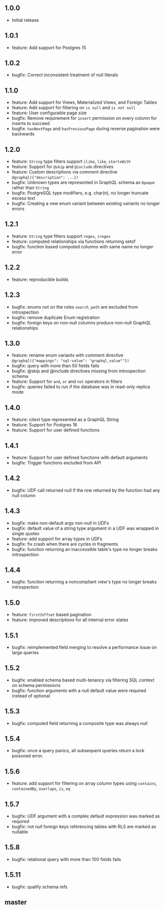## 1.0.0
- Initial release

## 1.0.1
- feature: Add support for Postgres 15

## 1.0.2
- bugfix: Correct inconsistent treatment of null literals

## 1.1.0
- feature: Add support for Views, Materialized Views, and Foreign Tables
- feature: Add support for filtering on `is null` and `is not null`
- feature: User configurable page size
- bugfix: Remove requirement for `insert` permission on every column for inserts to succeed
- bugfix: `hasNextPage` and `hasPreviousPage` during reverse pagination were backwards

## 1.2.0
- feature: `String` type filters support `ilike`, `like`, `startsWith`
- feature: Support for `@skip` and `@include` directives
- feature: Custom descriptions via comment directive `@graphql({"description": ...})`
- bugfix: Unknown types are represented in GraphQL schema as `Opaque` rather than `String`
- bugfix: PostgreSQL type modifiers, e.g. char(n), no longer truncate excess text
- bugfix: Creating a new enum variant between existing variants no longer errors

## 1.2.1
- feature: `String` type filters support `regex`, `iregex`
- feature: computed relationships via functions returning setof
- bugfix: function based computed columns with same name no longer error

## 1.2.2
- feature: reproducible builds

## 1.2.3
- bugfix: enums not on the roles `search_path` are excluded from introspection
- bugfix: remove duplicate Enum registration
- bugfix: foreign keys on non-null columns produce non-null GraphQL relationships

## 1.3.0
- feature: rename enum variants with comment directive `@graphql({"mappings": "sql-value": "graphql_value""})`
- bugfix: query with more than 50 fields fails
- bugfix: @skip and @include directives missing from introspection schema
- feature: Support for `and`, `or` and `not` operators in filters
- bugfix: queries failed to run if the database was in read-only replica mode

## 1.4.0
- feature: citext type represented as a GraphQL String
- feature: Support for Postgres 16
- feature: Support for user defined functions

## 1.4.1
- feature: Support for user defined functions with default arguments
- bugfix: Trigger functions excluded from API

## 1.4.2
- bugfix: UDF call returned null if the row returned by the function had any null column

## 1.4.3
- bugfix: make non-default args non-null in UDFs
- bugfix: default value of a string type argument in a UDF was wrapped in single quotes
- feature: add support for array types in UDFs
- bugfix: fix crash when there are cycles in fragments
- bugfix: function returning an inaccessible table's type no longer breaks introspection

## 1.4.4
- bugfix: function returning a noncompliant view's type no longer breaks introspection

## 1.5.0
- feature: `first`/`offset` based pagination
- feature: improved descriptions for all internal error states

## 1.5.1
- bugfix: reimplemented field merging to resolve a performance issue on large queries

## 1.5.2
- bugfix: enabled schema based multi-tenancy via filtering SQL context on schema permissions
- bugfix: function arguments with a null default value were required instead of optional

## 1.5.3
- bugfix: computed field returning a composite type was always null

## 1.5.4
- bugfix: once a query panics, all subsequent queries return a lock poisoned error.

## 1.5.6
- feature: add support for filtering on array column types using `contains`, `containedBy`, `overlaps`, `is`, `eq`

## 1.5.7
- bugfix: UDF argument with a complex default expression was marked as required
- bugfix: not null foreign keys referencing tables with RLS are marked as nullable

## 1.5.8
- bugfix: relational query with more than 100 fields fails

## 1.5.11
- bugfix: qualify schema refs

## master
